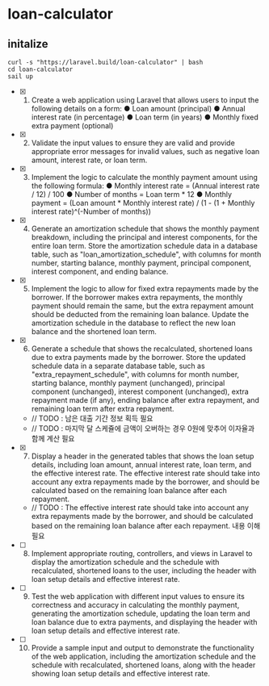 # loan-calculator

## initalize
```shell
curl -s "https://laravel.build/loan-calculator" | bash
cd loan-calculator
sail up
```

- [x] 1. Create a web application using Laravel that allows users to input the following details on a form:
   ● Loan amount (principal)
   ● Annual interest rate (in percentage)
   ● Loan term (in years)
   ● Monthly fixed extra payment (optional)

- [x] 2. Validate the input values to ensure they are valid and provide appropriate error messages for invalid values, such as negative loan amount, interest rate, or loan term.
- [x] 3. Implement the logic to calculate the monthly payment amount using the following formula:
   ● Monthly interest rate = (Annual interest rate / 12) / 100
   ● Number of months = Loan term * 12
   ● Monthly payment = (Loan amount * Monthly interest rate) / (1 - (1 + Monthly
   interest rate)^(-Number of months))
- [x] 4. Generate an amortization schedule that shows the monthly payment breakdown, including the principal and interest components, for the entire loan term. Store the amortization schedule data in a database table, such as "loan_amortization_schedule", with columns for month number, starting balance, monthly payment, principal component, interest component, and ending balance.
- [x] 5. Implement the logic to allow for fixed extra repayments made by the borrower. If the borrower makes extra repayments, the monthly payment should remain the same, but the extra repayment amount should be deducted from the remaining loan balance. Update the amortization schedule in the database to reflect the new loan balance and the shortened loan term.
- [x] 6. Generate a schedule that shows the recalculated, shortened loans due to extra payments made by the borrower. Store the updated schedule data in a separate database table, such as "extra_repayment_schedule", with columns for month number, starting balance, monthly payment (unchanged), principal component (unchanged), interest component (unchanged), extra repayment made (if any), ending balance after extra repayment, and remaining loan term after extra repayment.
    - // TODO : 남은 대출 기간 정보 획득 필요
    - // TODO : 마지막 달 스케쥴에 금액이 오버하는 경우 0원에 맞추어 이자율과 함께 계산 필요
- [x] 7. Display a header in the generated tables that shows the loan setup details, including loan amount, annual interest rate, loan term, and the effective interest rate. The effective interest rate should take into account any extra repayments made by the borrower, and should be calculated based on the remaining loan balance after each repayment.
    - // TODO : The effective interest rate should take into account any extra repayments made by the borrower, and should be calculated based on the remaining loan balance after each repayment.
        내용 이해 필요
- [ ] 8. Implement appropriate routing, controllers, and views in Laravel to display the amortization schedule and the schedule with recalculated, shortened loans to the user, including the header with loan setup details and effective interest rate.
- [ ] 9. Test the web application with different input values to ensure its correctness and accuracy in calculating the monthly payment, generating the amortization schedule, updating the loan term and loan balance due to extra payments, and displaying the header with loan setup details and effective interest rate.
- [ ] 10. Provide a sample input and output to demonstrate the functionality of the web application, including the amortization schedule and the schedule with recalculated, shortened loans, along with the header showing loan setup details and effective interest rate.
